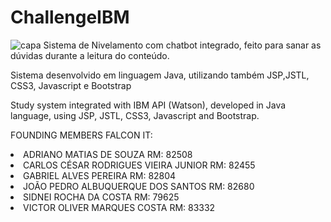 # ChallengeIBM
![capa](https://user-images.githubusercontent.com/47859496/60742007-f0041200-9f41-11e9-8231-8ec07910498a.png)
Sistema de Nivelamento com chatbot integrado, feito para sanar as dúvidas durante a leitura do conteúdo. 

Sistema desenvolvido em linguagem Java, utilizando também JSP,JSTL, CSS3, Javascript e Bootstrap 

Study system integrated with IBM API (Watson), developed in Java language, using JSP, JSTL, CSS3, Javascript and Bootstrap.

FOUNDING MEMBERS FALCON IT: 

<li>ADRIANO MATIAS DE SOUZA 				          RM: 82508</li>
<li>CARLOS CÉSAR RODRIGUES VIEIRA JUNIOR      RM: 82455</li>
<li>GABRIEL ALVES PEREIRA				              RM: 82804</li>
<li>JOÃO PEDRO ALBUQUERQUE DOS SANTOS 	      RM: 82680</li>
<li>SIDNEI ROCHA DA COSTA 				            RM: 79625</li>
<li>VICTOR OLIVER MARQUES COSTA 			        RM: 83332</li>
